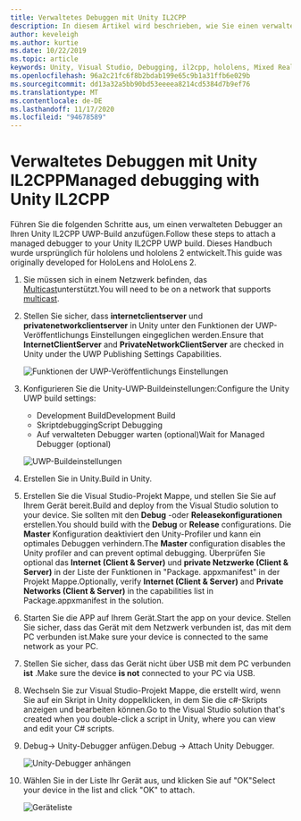 ```yaml
---
title: Verwaltetes Debuggen mit Unity IL2CPP
description: In diesem Artikel wird beschrieben, wie Sie einen verwalteten Debugger in Ihrem Unity IL2CPP-UWP-Projekt ausführen.
author: keveleigh
ms.author: kurtie
ms.date: 10/22/2019
ms.topic: article
keywords: Unity, Visual Studio, Debugging, il2cpp, hololens, Mixed Reality-Headset, Windows Mixed Reality-Headset, Virtual Reality-Headset, UWP
ms.openlocfilehash: 96a2c21fc6f8b2bdab199e65c9b1a31ffb6e029b
ms.sourcegitcommit: dd13a32a5bb90bd53eeeea8214cd5384d7b9ef76
ms.translationtype: MT
ms.contentlocale: de-DE
ms.lasthandoff: 11/17/2020
ms.locfileid: "94678589"
---
```

# <a name="managed-debugging-with-unity-il2cpp"></a><span data-ttu-id="c4368-104">Verwaltetes Debuggen mit Unity IL2CPP</span><span class="sxs-lookup"><span data-stu-id="c4368-104">Managed debugging with Unity IL2CPP</span></span>

<span data-ttu-id="c4368-105">Führen Sie die folgenden Schritte aus, um einen verwalteten Debugger an Ihren Unity IL2CPP UWP-Build anzufügen.</span><span class="sxs-lookup"><span data-stu-id="c4368-105">Follow these steps to attach a managed debugger to your Unity IL2CPP UWP build.</span></span> <span data-ttu-id="c4368-106">Dieses Handbuch wurde ursprünglich für hololens und hololens 2 entwickelt.</span><span class="sxs-lookup"><span data-stu-id="c4368-106">This guide was originally developed for HoloLens and HoloLens 2.</span></span>

1. <span data-ttu-id="c4368-107">Sie müssen sich in einem Netzwerk befinden, das [Multicast](https://en.wikipedia.org/wiki/Multicast)unterstützt.</span><span class="sxs-lookup"><span data-stu-id="c4368-107">You will need to be on a network that supports [multicast](https://en.wikipedia.org/wiki/Multicast).</span></span>
1. <span data-ttu-id="c4368-108">Stellen Sie sicher, dass **internetclientserver** und **privatenetworkclientserver** in Unity unter den Funktionen der UWP-Veröffentlichungs Einstellungen eingeglichen werden.</span><span class="sxs-lookup"><span data-stu-id="c4368-108">Ensure that **InternetClientServer** and **PrivateNetworkClientServer** are checked in Unity under the UWP Publishing Settings Capabilities.</span></span>

    ![Funktionen der UWP-Veröffentlichungs Einstellungen](images/il2cpp-debugging-capabilities.png)

1. <span data-ttu-id="c4368-110">Konfigurieren Sie die Unity-UWP-Buildeinstellungen:</span><span class="sxs-lookup"><span data-stu-id="c4368-110">Configure the Unity UWP build settings:</span></span>
    - <span data-ttu-id="c4368-111">Development Build</span><span class="sxs-lookup"><span data-stu-id="c4368-111">Development Build</span></span>
    - <span data-ttu-id="c4368-112">Skriptdebugging</span><span class="sxs-lookup"><span data-stu-id="c4368-112">Script Debugging</span></span>
    - <span data-ttu-id="c4368-113">Auf verwalteten Debugger warten (optional)</span><span class="sxs-lookup"><span data-stu-id="c4368-113">Wait for Managed Debugger (optional)</span></span>

    ![UWP-Buildeinstellungen](images/il2cpp-debugging-build.png)

1. <span data-ttu-id="c4368-115">Erstellen Sie in Unity.</span><span class="sxs-lookup"><span data-stu-id="c4368-115">Build in Unity.</span></span>
1. <span data-ttu-id="c4368-116">Erstellen Sie die Visual Studio-Projekt Mappe, und stellen Sie Sie auf Ihrem Gerät bereit.</span><span class="sxs-lookup"><span data-stu-id="c4368-116">Build and deploy from the Visual Studio solution to your device.</span></span> <span data-ttu-id="c4368-117">Sie sollten mit den **Debug** -oder **Releasekonfigurationen** erstellen.</span><span class="sxs-lookup"><span data-stu-id="c4368-117">You should build with the **Debug** or **Release** configurations.</span></span> <span data-ttu-id="c4368-118">Die **Master** Konfiguration deaktiviert den Unity-Profiler und kann ein optimales Debuggen verhindern.</span><span class="sxs-lookup"><span data-stu-id="c4368-118">The **Master** configuration disables the Unity profiler and can prevent optimal debugging.</span></span> <span data-ttu-id="c4368-119">Überprüfen Sie optional das **Internet (Client & Server)** und **private Netzwerke (Client & Server)** in der Liste der Funktionen in "Package. appxmanifest" in der Projekt Mappe.</span><span class="sxs-lookup"><span data-stu-id="c4368-119">Optionally, verify **Internet (Client & Server)** and **Private Networks (Client & Server)** in the capabilities list in Package.appxmanifest in the solution.</span></span>
1. <span data-ttu-id="c4368-120">Starten Sie die APP auf Ihrem Gerät.</span><span class="sxs-lookup"><span data-stu-id="c4368-120">Start the app on your device.</span></span> <span data-ttu-id="c4368-121">Stellen Sie sicher, dass das Gerät mit dem Netzwerk verbunden ist, das mit dem PC verbunden ist.</span><span class="sxs-lookup"><span data-stu-id="c4368-121">Make sure your device is connected to the same network as your PC.</span></span>
1. <span data-ttu-id="c4368-122">Stellen Sie sicher, dass das Gerät nicht über USB mit dem PC verbunden **ist** .</span><span class="sxs-lookup"><span data-stu-id="c4368-122">Make sure the device **is not** connected to your PC via USB.</span></span>
1. <span data-ttu-id="c4368-123">Wechseln Sie zur Visual Studio-Projekt Mappe, die erstellt wird, wenn Sie auf ein Skript in Unity doppelklicken, in dem Sie die c#-Skripts anzeigen und bearbeiten können.</span><span class="sxs-lookup"><span data-stu-id="c4368-123">Go to the Visual Studio solution that's created when you double-click a script in Unity, where you can view and edit your C# scripts.</span></span>
1. <span data-ttu-id="c4368-124">Debug-> Unity-Debugger anfügen.</span><span class="sxs-lookup"><span data-stu-id="c4368-124">Debug -> Attach Unity Debugger.</span></span>

    ![Unity-Debugger anhängen](images/il2cpp-debugging-attach.png)

1. <span data-ttu-id="c4368-126">Wählen Sie in der Liste Ihr Gerät aus, und klicken Sie auf "OK"</span><span class="sxs-lookup"><span data-stu-id="c4368-126">Select your device in the list and click "OK" to attach.</span></span>

    ![Geräteliste](images/il2cpp-debugging-machines.png)
